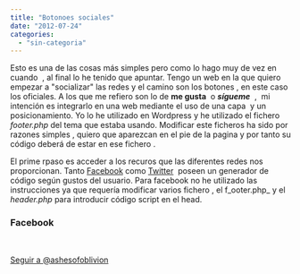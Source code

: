```yaml
---
title: "Botonoes sociales"
date: "2012-07-24"
categories: 
  - "sin-categoria"
---
```


Esto es una de las cosas más simples pero como lo hago muy de vez en cuando  , al final lo he tenido que apuntar. Tengo un web en la que quiero empezar a "socializar" las redes y el camino son los botones , en este caso los oficiales. A los que me refiero son lo de **me gusta**  o **_sígueme_**  ,  mi intención es integrarlo en una web mediante el uso de una capa  y un posicionamiento. Yo lo he utilizado en Wordpress y he utilizado el fichero _footer.php_ del tema que estaba usando. Modificar este ficheros ha sido por razones simples , quiero que aparezcan en el pie de la pagina y por tanto su código deberá de estar en ese fichero .

El prime rpaso es acceder a los recuros que las diferentes redes nos proporcionan. Tanto [Facebook](https://twitter.com/about/resources/buttons#follow "botones twitter") como [Twitter](https://twitter.com/about/resources/buttons#follow "botones twitter")  poseen un generador de código según gustos del usuario. Para facebook no he utilizado las instrucciones ya que requería modificar varios fichero , el f_ooter.php_ y el _header.php_ para introducir código script en el head.

### Facebook

 

[Seguir a @ashesofoblivion](https://twitter.com/ashesofoblivion)
<script type="text/javascript">// < ![CDATA[ !function(d,s,id){var js,fjs=d.getElementsByTagName(s)[0];if(!d.getElementById(id))js=d.createElement(s);js.id=id;js.src="//platform.twitter.com/widgets.js";fjs.parentN ode.insertBefore(js,fjs);}}(document,"script","twitter-wjs"); // ]]></script>

 

<script type="text/javascript">// < ![CDATA[ (function(d, s, id) { var js, fjs = d.getElementsByTagName(s)[0]; if (d.getElementById(id)) return; js = d.createElement(s); js.id = id; js.src = "//connect.facebook.net/es_LA/all.js#xfbml=1"; fjs.parentNode.insertBefore(js, fjs); }(document, 'script', 'facebook-jssdk')); // ]]></script>
